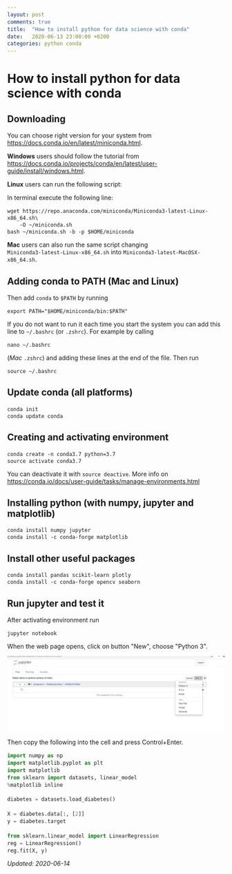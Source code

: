 ```yaml
---
layout: post
comments: true
title:  "How to install python for data science with conda"
date:   2020-06-13 23:00:00 +0200
categories: python conda
---
```

# How to install python for data science with conda


## Downloading

You can choose right version for your system from
<https://docs.conda.io/en/latest/miniconda.html>. 

__Windows__ users should follow the tutorial from 
<https://docs.conda.io/projects/conda/en/latest/user-guide/install/windows.html>.

__Linux__ users can run the following script:

In terminal execute the following line:

```
wget https://repo.anaconda.com/miniconda/Miniconda3-latest-Linux-x86_64.sh\
    -O ~/miniconda.sh
bash ~/miniconda.sh -b -p $HOME/miniconda
```

__Mac__ users can also run the same script changing  
`Miniconda3-latest-Linux-x86_64.sh` into
`Miniconda3-latest-MacOSX-x86_64.sh`. 

## Adding conda to PATH (Mac and Linux)

Then add `conda` to `$PATH` by running

```
export PATH="$HOME/miniconda/bin:$PATH"
```

If you do not want to run it each time you start the system you can add this line to `~/.bashrc`
(or `.zshrc`). For example by calling

``` shell
nano ~/.bashrc
```

(_Mac_ `.zshrc`) and adding these lines at the end of the file. Then run 

``` shell
source ~/.bashrc
```

## Update conda (all platforms)

``` shell
conda init
conda update conda
```

## Creating and activating environment 


```
conda create -n conda3.7 python=3.7
source activate conda3.7
```

You can deactivate it with `source deactive`. More info on <https://conda.io/docs/user-guide/tasks/manage-environments.html>

## Installing python (with numpy, jupyter and matplotlib)

```
conda install numpy jupyter
conda install -c conda-forge matplotlib 
```

## Install other useful packages

``` shell
conda install pandas scikit-learn plotly
conda install -c conda-forge opencv seaborn
```

## Run jupyter and test it

After activating environment run

```
jupyter notebook
```

When the web page opens, click on button "New", choose "Python 3".

![jupyter](/assets/jupyter_imgs/image2018-11-16_10-14-59.png)

Then copy the following into the cell and press Control+Enter. 



```python
import numpy as np
import matplotlib.pyplot as plt
import matplotlib
from sklearn import datasets, linear_model
%matplotlib inline

diabetes = datasets.load_diabetes()

X = diabetes.data[:, [2]]
y = diabetes.target

from sklearn.linear_model import LinearRegression
reg = LinearRegression()
reg.fit(X, y)
```

_Updated: 2020-06-14_
